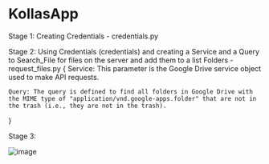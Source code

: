 # KollasApp
Stage 1: Creating Credentials - credentials.py

Stage 2: Using Credentials (credentials) and creating a Service and a Query to Search_File for files on the server and add them to a list Folders - request_files.py
{
    Service: This parameter is the Google Drive service object used to make API requests.

    Query: The query is defined to find all folders in Google Drive with the MIME type of "application/vnd.google-apps.folder" that are not in the trash (i.e., they are not in the trash).
}

Stage 3:

![image](https://github.com/shay0129/KollasApp/assets/52373104/aacf3e4c-8c53-44e5-928f-e53b9290bebd)
